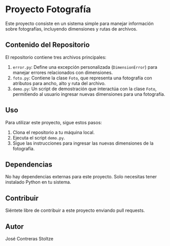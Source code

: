 
# Proyecto Fotografía

Este proyecto consiste en un sistema simple para manejar información sobre fotografías, incluyendo dimensiones y rutas de archivos.

## Contenido del Repositorio

El repositorio contiene tres archivos principales:

1. `error.py`: Define una excepción personalizada (`DimensionError`) para manejar errores relacionados con dimensiones.
2. `foto.py`: Contiene la clase `Foto`, que representa una fotografía con atributos para ancho, alto y ruta del archivo.
3. `demo.py`: Un script de demostración que interactúa con la clase `Foto`, permitiendo al usuario ingresar nuevas dimensiones para una fotografía.

## Uso

Para utilizar este proyecto, sigue estos pasos:

1. Clona el repositorio a tu máquina local.
2. Ejecuta el script `demo.py`.
3. Sigue las instrucciones para ingresar las nuevas dimensiones de la fotografía.

## Dependencias

No hay dependencias externas para este proyecto. Solo necesitas tener instalado Python en tu sistema.

## Contribuir

Siéntete libre de contribuir a este proyecto enviando pull requests.

## Autor

José Contreras Stoltze
